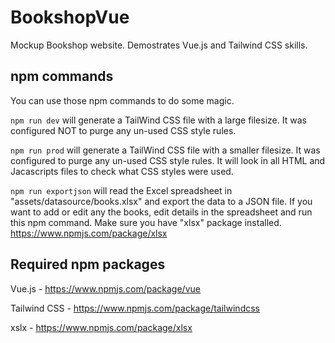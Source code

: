 # BookshopVue
Mockup Bookshop website. Demostrates Vue.js and Tailwind CSS skills.

## npm commands

You can use those npm commands to do some magic.

```npm run dev``` will generate a TailWind CSS file with a large filesize. It was configured NOT to purge any un-used CSS style rules. 

```npm run prod``` will generate a TailWind CSS file with a smaller filesize. It was configured to purge any un-used CSS style rules. It will look in all HTML and Jacascripts files to check what CSS styles were used.

```npm run exportjson``` will read the Excel spreadsheet in "assets/datasource/books.xlsx" and export the data to a JSON file. If you want to add or edit any the books, edit details in the spreadsheet and run this npm command. Make sure you have "xlsx" package installed. https://www.npmjs.com/package/xlsx

## Required npm packages

Vue.js - https://www.npmjs.com/package/vue

Tailwind CSS - https://www.npmjs.com/package/tailwindcss

xslx - https://www.npmjs.com/package/xlsx 